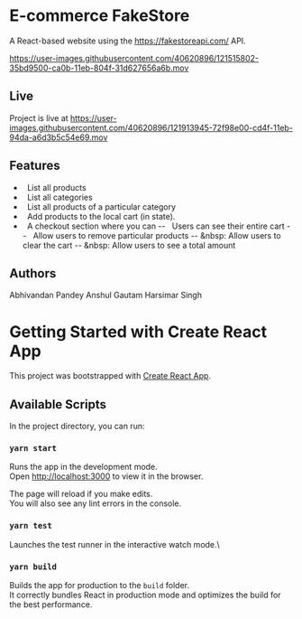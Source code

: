 # E-commerce FakeStore
A React-based website using the https://fakestoreapi.com/ API.


https://user-images.githubusercontent.com/40620896/121515802-35bd9500-ca0b-11eb-804f-31d627656a6b.mov

## Live
Project is live at https://user-images.githubusercontent.com/40620896/121913945-72f98e00-cd4f-11eb-94da-a6d3b5c54e69.mov

## Features
- &nbsp; List all products
- &nbsp; List all categories
- &nbsp; List all products of a particular category
- &nbsp; Add products to the local cart (in state).
- &nbsp; A checkout section where you can
-- &nbsp; Users can see their entire cart
-- &nbsp; Allow users to remove particular products
-- &nbsp: Allow users to clear the cart
-- &nbsp: Allow users to see a total amount


## Authors
Abhivandan Pandey
Anshul Gautam
Harsimar Singh


# Getting Started with Create React App

This project was bootstrapped with [Create React App](https://github.com/facebook/create-react-app).

## Available Scripts

In the project directory, you can run:

### `yarn start`

Runs the app in the development mode.\
Open [http://localhost:3000](http://localhost:3000) to view it in the browser.

The page will reload if you make edits.\
You will also see any lint errors in the console.

### `yarn test`

Launches the test runner in the interactive watch mode.\

### `yarn build`

Builds the app for production to the `build` folder.\
It correctly bundles React in production mode and optimizes the build for the best performance.
